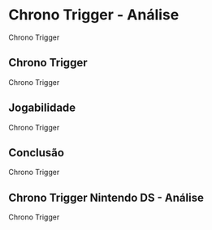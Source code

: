 ---
---

# Chrono Trigger - Análise

Chrono Trigger

## Chrono Trigger

Chrono Trigger

## Jogabilidade

Chrono Trigger

## Conclusão

Chrono Trigger

## Chrono Trigger Nintendo DS - Análise

Chrono Trigger

